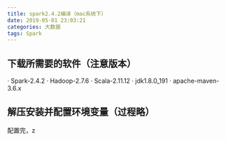 ```yaml
---
title: spark2.4.2编译（mac系统下）
date: 2019-05-01 23:03:21
categories: 大数据
tags: Spark 
---
```

## 下载所需要的软件（注意版本）
· Spark-2.4.2
· Hadoop-2.7.6
· Scala-2.11.12
· jdk1.8.0_191
· apache-maven-3.6.x
## 解压安装并配置环境变量（过程略）
配置完，z
